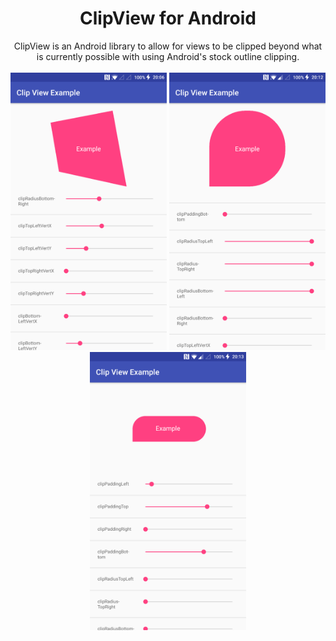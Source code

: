 <div align="center"><h1>ClipView for Android</h1></div>
<div align="center">ClipView is an Android library to allow for views to be clipped beyond what is currently possible with using Android's stock outline clipping.
</div>
<br>
<div align="center"><img width="250" src ="https://raw.githubusercontent.com/AdamHirst/AndroidClipView/master/screenshots/Screenshot_20170816-200630.png" /> <img width="250" src ="https://github.com/AdamHirst/AndroidClipView/blob/master/screenshots/Screenshot_20170816-201207.png" /> <img width="250" src ="https://raw.githubusercontent.com/AdamHirst/AndroidClipView/master/screenshots/Screenshot_20170816-201338.png" /></div>
